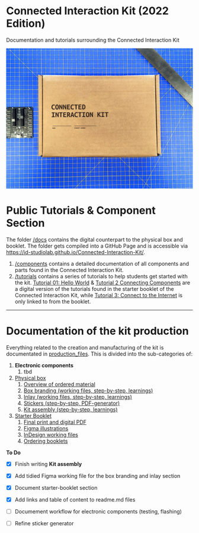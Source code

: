 # Connected Interaction Kit (2022 Edition)

Documentation and tutorials surrounding the Connected Interaction Kit

![Outside of the phsyical Connected Interaction Kit](/assets/connected-interaction-kit-box.jpg)

# Public Tutorials & Component Section
The folder [/docs](/docs/) contains the digital counterpart to the physical box and booklet.
The folder gets compiled into a GitHub Page and is accessible via https://id-studiolab.github.io/Connected-Interaction-Kit/.

1. [/components](/docs/components/) contains a detailed documentation of all components and parts found in the Connected Interaction Kit.
2. [/tutorials](/docs/tutorials/) contains a series of tutorials to help students get started with the kit. [Tutorial 01: Hello World](https://id-studiolab.github.io/Connected-Interaction-Kit/tutorials/01-hello-world/) & [Tutorial 2 Connecting Components](https://id-studiolab.github.io/Connected-Interaction-Kit/tutorials/02-connecting-components/) are a digital version of the tutorials found in the starter booklet of the Connected Interaction Kit, while [Tutorial 3: Connect to the Internet](https://id-studiolab.github.io/Connected-Interaction-Kit/tutorials/03-connect-to-the-internet/) is only linked to from the booklet.

---

# Documentation of the kit production
Everything related to the creation and manufacturing of the kit is documentated in [production_files](/production_files/2022_edition/).
This is divided into the sub-categories of:

1. **Electronic components**
   1. tbd
2. [Physical box](/production_files/2022_edition/physical-box/README.md)
   1. [Overview of ordered material](/physical-box/README.md#overview-of-ordered-material)
   2. [Box branding (working files, step-by-step, learnings)](/physical-box/README.md#add-a-box-branding)
   3. [Inlay (working files, step-by-step, learnings)](/physical-box/README.md#the-cardboard-inlay)
   4. [Stickers (step-by-step, PDF-generator)](/physical-box/README.md#generating-qr-code-stickers)
   5. [Kit assembly (step-by-step, learnings)](/physical-box/README.md#assembling-the-final-kit)
3. [Starter Booklet](/starter-booklet/README.md)
   1. [Final print and digital PDF](/starter-booklet/final-export/)
   2. [Figma illustrations](/starter-booklet/README.md#illustrations)
   3. [InDesign working files](/starter-booklet/InDesign)
   4. [Ordering booklets](/starter-booklet/README.md#ordering-booklets)



**To Do**
- [x] Finish writing **Kit assembly**
- [x] Add tidied Figma working file for the box branding and inlay section
- [x] Document starter-booklet section
- [x] Add links and table of content to readme.md files
- [ ] Documement workflow for electronic components (testing, flashing)
- [ ] Refine sticker generator

